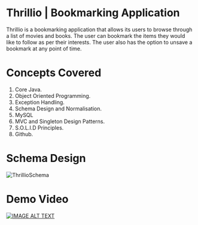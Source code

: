 # Thrillio | Bookmarking Application

Thrillio is a bookmarking application that allows its users to browse through a list of movies and books.
The user can bookmark the items they would like to follow as per their interests.
The user also has the option to unsave a bookmark at any point of time.

# Concepts Covered 

1) Core Java.
2) Object Oriented Programming.
3) Exception Handling.
4) Schema Design and Normalisation.
5) MySQL
6) MVC and Singleton Design Patterns.
7) S.O.L.I.D Principles.
8) Github.

# Schema Design

![ThrillioSchema](https://github.com/Manasmalhotra/ThrillioWeb/assets/42417319/6b2883ae-8532-4056-a65b-56030f3a52d8)

# Demo Video
[![IMAGE ALT TEXT](http://img.youtube.com/vi/F7mD_dltAhg/0.jpg)](http://www.youtube.com/watch?v=F7mD_dltAhg "Bookmarking Application")





